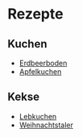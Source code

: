 # Rezepte

## Kuchen

- [Erdbeerboden](/erdbeer-boden.md)
- [Apfelkuchen](/Apfelkuchen.md)

## Kekse
- [Lebkuchen](/lebkuchen.md)
- [Weihnachtstaler](/weihnachtstaler.md)

